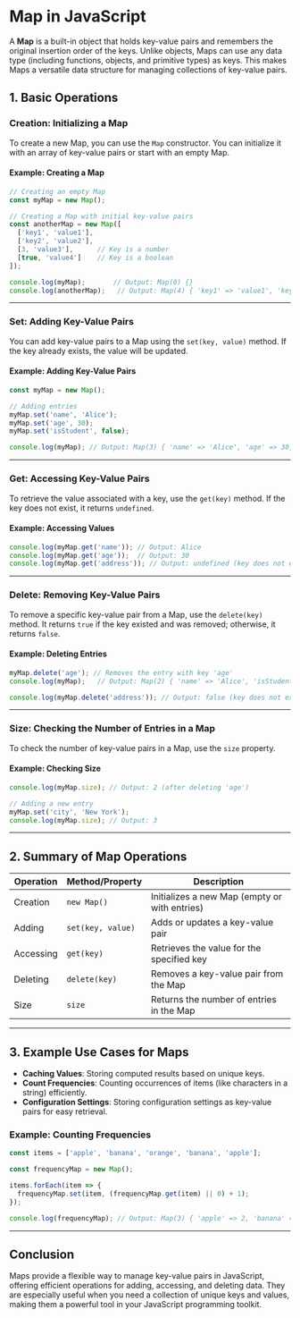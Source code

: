 # **Map in JavaScript**

A **Map** is a built-in object that holds key-value pairs and remembers the original insertion order of the keys. Unlike objects, Maps can use any data type (including functions, objects, and primitive types) as keys. This makes Maps a versatile data structure for managing collections of key-value pairs.

## **1. Basic Operations**

### **Creation: Initializing a Map**

To create a new Map, you can use the `Map` constructor. You can initialize it with an array of key-value pairs or start with an empty Map.

#### **Example: Creating a Map**

```javascript
// Creating an empty Map
const myMap = new Map();

// Creating a Map with initial key-value pairs
const anotherMap = new Map([
  ['key1', 'value1'],
  ['key2', 'value2'],
  [3, 'value3'],      // Key is a number
  [true, 'value4']    // Key is a boolean
]);

console.log(myMap);       // Output: Map(0) {}
console.log(anotherMap);   // Output: Map(4) { 'key1' => 'value1', 'key2' => 'value2', 3 => 'value3', true => 'value4' }
```

---

### **Set: Adding Key-Value Pairs**

You can add key-value pairs to a Map using the `set(key, value)` method. If the key already exists, the value will be updated.

#### **Example: Adding Key-Value Pairs**

```javascript
const myMap = new Map();

// Adding entries
myMap.set('name', 'Alice');
myMap.set('age', 30);
myMap.set('isStudent', false);

console.log(myMap); // Output: Map(3) { 'name' => 'Alice', 'age' => 30, 'isStudent' => false }
```

---

### **Get: Accessing Key-Value Pairs**

To retrieve the value associated with a key, use the `get(key)` method. If the key does not exist, it returns `undefined`.

#### **Example: Accessing Values**

```javascript
console.log(myMap.get('name')); // Output: Alice
console.log(myMap.get('age'));  // Output: 30
console.log(myMap.get('address')); // Output: undefined (key does not exist)
```

---

### **Delete: Removing Key-Value Pairs**

To remove a specific key-value pair from a Map, use the `delete(key)` method. It returns `true` if the key existed and was removed; otherwise, it returns `false`.

#### **Example: Deleting Entries**

```javascript
myMap.delete('age'); // Removes the entry with key 'age'
console.log(myMap);   // Output: Map(2) { 'name' => 'Alice', 'isStudent' => false }

console.log(myMap.delete('address')); // Output: false (key does not exist)
```

---

### **Size: Checking the Number of Entries in a Map**

To check the number of key-value pairs in a Map, use the `size` property.

#### **Example: Checking Size**

```javascript
console.log(myMap.size); // Output: 2 (after deleting 'age')

// Adding a new entry
myMap.set('city', 'New York');
console.log(myMap.size); // Output: 3
```

---

## **2. Summary of Map Operations**

| Operation      | Method/Property                | Description                                       |
|----------------|--------------------------------|---------------------------------------------------|
| Creation       | `new Map()`                   | Initializes a new Map (empty or with entries)   |
| Adding         | `set(key, value)`             | Adds or updates a key-value pair                  |
| Accessing      | `get(key)`                    | Retrieves the value for the specified key         |
| Deleting       | `delete(key)`                 | Removes a key-value pair from the Map             |
| Size           | `size`                        | Returns the number of entries in the Map          |

---

## **3. Example Use Cases for Maps**

- **Caching Values**: Storing computed results based on unique keys.
- **Count Frequencies**: Counting occurrences of items (like characters in a string) efficiently.
- **Configuration Settings**: Storing configuration settings as key-value pairs for easy retrieval.

### **Example: Counting Frequencies**

```javascript
const items = ['apple', 'banana', 'orange', 'banana', 'apple'];

const frequencyMap = new Map();

items.forEach(item => {
  frequencyMap.set(item, (frequencyMap.get(item) || 0) + 1);
});

console.log(frequencyMap); // Output: Map(3) { 'apple' => 2, 'banana' => 2, 'orange' => 1 }
```

---

## **Conclusion**

Maps provide a flexible way to manage key-value pairs in JavaScript, offering efficient operations for adding, accessing, and deleting data. They are especially useful when you need a collection of unique keys and values, making them a powerful tool in your JavaScript programming toolkit.
